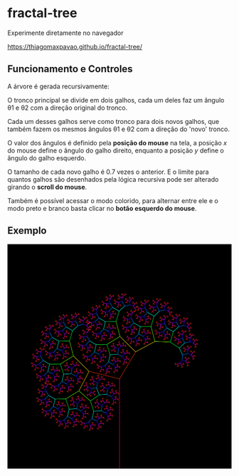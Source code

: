 # fractal-tree

Experimente diretamente no navegador

<https://thiagomaxpavao.github.io/fractal-tree/>

## Funcionamento e **Controles**

A árvore é gerada recursivamente:

O tronco principal se divide em dois galhos, cada um deles faz um ângulo θ1 e θ2 com a direção original do tronco.

Cada um desses galhos serve como tronco para dois novos galhos, que também fazem os mesmos ângulos θ1 e θ2 com a direção do 'novo' tronco.

O valor dos ângulos é definido pela **posição do mouse** na tela, a posição *x* do mouse define o ângulo do galho direito, enquanto a posição *y* define o ângulo do galho esquerdo.

O tamanho de cada novo galho é 0.7 vezes o anterior. E o limite para quantos galhos são desenhados pela lógica recursiva pode ser alterado girando o **scroll do mouse**.

Também é possível acessar o modo colorido, para alternar entre ele e o modo preto e branco basta clicar no **botão esquerdo do mouse**.

## Exemplo

![Imagem de exemplo do programa](./example.png)